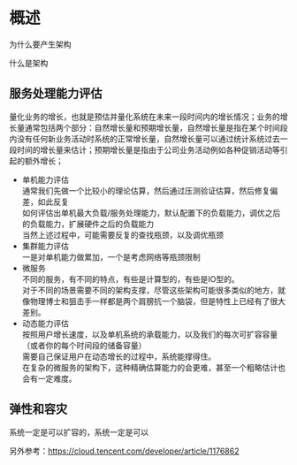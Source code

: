 # 概述

为什么要产生架构

什么是架构

## 服务处理能力评估

量化业务的增长，也就是预估并量化系统在未来一段时间内的增长情况；业务的增长量通常包括两个部分：自然增长量和预期增长量，自然增长量是指在某个时间段内没有任何新业务活动时系统的正常增长量，自然增长量可以通过统计系统过去一段时间的增长量来估计；预期增长量是指由于公司业务活动例如各种促销活动等引起的额外增长；

- 单机能力评估  
  通常我们先做一个比较小的理论估算，然后通过压测验证估算，然后修复偏差，如此反复  
  如何评估出单机最大负载/服务处理能力，默认配置下的负载能力，调优之后的负载能力，扩展硬件之后的负载能力  
  当然上述过程中，可能需要反复的查找瓶颈，以及调优瓶颈  
- 集群能力评估  
  一是对单机能力做累加，一个是考虑网络等瓶颈限制  
- 微服务  
  不同的服务，有不同的特点，有些是计算型的，有些是IO型的。  
  对于不同的场景需要不同的架构支撑，尽管这些架构可能很多类似的地方，就像物理博士和狙击手一样都是两个肩膀抗一个脑袋，但是特性上已经有了很大差别。  
- 动态能力评估  
  按照用户增长速度，以及单机系统的承载能力，以及我们的每次可扩容容量（或者你的每个时间段的储备容量）  
  需要自己保证用户在动态增长的过程中，系统能撑得住。  
  在复杂的微服务的架构下，这种精确估算能力的会更难，甚至一个粗略估计也会有一定难度。  

## 弹性和容灾

  系统一定是可以扩容的，系统一定是可以

另外参考：https://cloud.tencent.com/developer/article/1176862